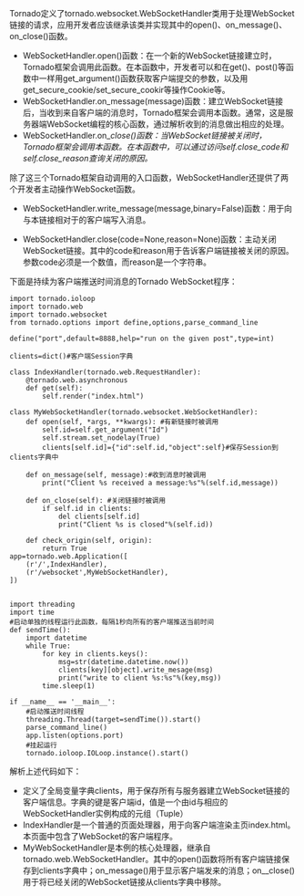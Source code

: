 Tornado定义了tornado.websocket.WebSocketHandler类用于处理WebSocket链接的请求，应用开发者应该继承该类并实现其中的open\(\)、on\_message\(\)、on\_close\(\)函数。

* WebSocketHandler.open\(\)函数：在一个新的WebSocket链接建立时，Tornado框架会调用此函数。在本函数中，开发者可以和在get\(\)、post\(\)等函数中一样用get\_argument\(\)函数获取客户端提交的参数，以及用get\_secure\_cookie/set\_secure\_cookir等操作Cookie等。
* WebSocketHandler.on\_message\(message\)函数：建立WebSocket链接后，当收到来自客户端的消息时，Tornado框架会调用本函数。通常，这是服务器端WebSocket编程的核心函数，通过解析收到的消息做出相应的处理。
* WebSocketHandler.on\__close\(\)函数：当WebSocket链接被关闭时，Tornado框架会调用本函数。在本函数中，可以通过访问self.close\_code和self.close\_reason查询关闭的原因。_

除了这三个Tornado框架自动调用的入口函数，WebSocketHandler还提供了两个开发者主动操作WebSocket函数。

* WebSocketHandler.write\_message\(message,binary=False\)函数：用于向与本链接相对于的客户端写入消息。

* WebSocketHandler.close\(code=None,reason=None\)函数：主动关闭WebSocket链接。其中的code和reason用于告诉客户端链接被关闭的原因。参数code必须是一个数值，而reason是一个字符串。

下面是持续为客户端推送时间消息的Tornado WebSocket程序：

```
import tornado.ioloop
import tornado.web
import tornado.websocket
from tornado.options import define,options,parse_command_line

define("port",default=8888,help="run on the given post",type=int)

clients=dict()#客户端Session字典

class IndexHandler(tornado.web.RequestHandler):
    @tornado.web.asynchronous
    def get(self):
        self.render("index.html")

class MyWebSocketHandler(tornado.websocket.WebSocketHandler):
    def open(self, *args, **kwargs): #有新链接时被调用
        self.id=self.get_argument("Id")
        self.stream.set_nodelay(True)
        clients[self.id]={"id":self.id,"object":self}#保存Session到clients字典中

    def on_message(self, message):#收到消息时被调用
        print("Client %s received a message:%s"%(self.id,message))

    def on_close(self): #关闭链接时被调用
        if self.id in clients:
            del clients[self.id]
            print("Client %s is closed"%(self.id))

    def check_origin(self, origin):
        return True
app=tornado.web.Application([
    (r'/',IndexHandler),
    (r'/websocket',MyWebSocketHandler),
])


import threading
import time
#启动单独的线程运行此函数，每隔1秒向所有的客户端推送当前时间
def sendTime():
    import datetime
    while True:
        for key in clients.keys():
            msg=str(datetime.datetime.now())
            clients[key][object].write_mesage(msg)
            print("write to client %s:%s"%(key,msg))
        time.sleep(1)

if __name__ == '__main__':
    #启动推送时间线程
    threading.Thread(target=sendTime()).start()
    parse_command_line()
    app.listen(options.port)
    #挂起运行
    tornado.ioloop.IOLoop.instance().start()
```

解析上述代码如下：

* 定义了全局变量字典clients，用于保存所有与服务器建立WebSocket链接的客户端信息。字典的键是客户端id，值是一个由id与相应的WebSocketHandler实例构成的元组（Tuple）
* IndexHandler是一个普通的页面处理器，用于向客户端渲染主页index.html。本页面中包含了WebSocket的客户端程序。
* MyWebSocketHandler是本例的核心处理器，继承自tornado.web.WebSocketHandler。其中的open\(\)函数将所有客户端链接保存到clients字典中；on_message\(\)用于显示客户端发来的消息；on_\_close\(\)用于将已经关闭的WebSocket链接从clients字典中移除。





















